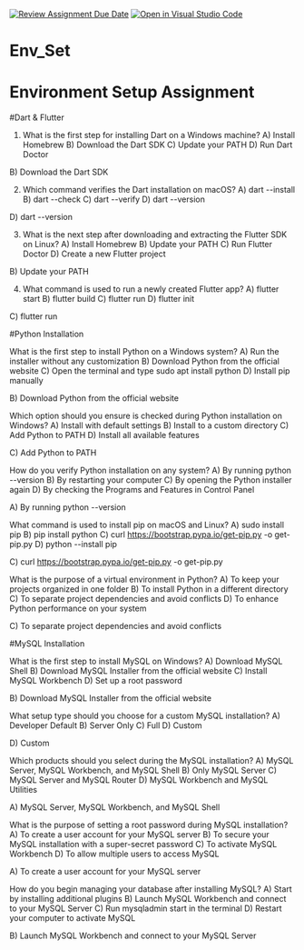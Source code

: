 [![Review Assignment Due Date](https://classroom.github.com/assets/deadline-readme-button-22041afd0340ce965d47ae6ef1cefeee28c7c493a6346c4f15d667ab976d596c.svg)](https://classroom.github.com/a/vnsr1XuU)
[![Open in Visual Studio Code](https://classroom.github.com/assets/open-in-vscode-2e0aaae1b6195c2367325f4f02e2d04e9abb55f0b24a779b69b11b9e10269abc.svg)](https://classroom.github.com/online_ide?assignment_repo_id=15922436&assignment_repo_type=AssignmentRepo)
# Env_Set

# Environment Setup Assignment

#Dart & Flutter
1. What is the first step for installing Dart on a Windows machine?
A) Install Homebrew
B) Download the Dart SDK
C) Update your PATH
D) Run Dart Doctor

B) Download the Dart SDK

2. Which command verifies the Dart installation on macOS?
A) dart --install
B) dart --check
C) dart --verify
D) dart --version

D) dart --version

3. What is the next step after downloading and extracting the Flutter SDK on Linux?
A) Install Homebrew
B) Update your PATH
C) Run Flutter Doctor
D) Create a new Flutter project

B) Update your PATH

4. What command is used to run a newly created Flutter app?
A) flutter start
B) flutter build
C) flutter run
D) flutter init

C) flutter run

#Python Installation

What is the first step to install Python on a Windows system?
A) Run the installer without any customization
B) Download Python from the official website
C) Open the terminal and type sudo apt install python
D) Install pip manually

B) Download Python from the official website

Which option should you ensure is checked during Python installation on Windows?
A) Install with default settings
B) Install to a custom directory
C) Add Python to PATH
D) Install all available features

C) Add Python to PATH

How do you verify Python installation on any system?
A) By running python --version
B) By restarting your computer
C) By opening the Python installer again
D) By checking the Programs and Features in Control Panel

A) By running python --version

What command is used to install pip on macOS and Linux?
A) sudo install pip
B) pip install python
C) curl https://bootstrap.pypa.io/get-pip.py -o get-pip.py
D) python --install pip

C) curl https://bootstrap.pypa.io/get-pip.py -o get-pip.py

What is the purpose of a virtual environment in Python?
A) To keep your projects organized in one folder
B) To install Python in a different directory
C) To separate project dependencies and avoid conflicts
D) To enhance Python performance on your system

C) To separate project dependencies and avoid conflicts

#MySQL Installation

What is the first step to install MySQL on Windows?
A) Download MySQL Shell
B) Download MySQL Installer from the official website
C) Install MySQL Workbench
D) Set up a root password

B) Download MySQL Installer from the official website

What setup type should you choose for a custom MySQL installation?
A) Developer Default
B) Server Only
C) Full
D) Custom

D) Custom

Which products should you select during the MySQL installation?
A) MySQL Server, MySQL Workbench, and MySQL Shell
B) Only MySQL Server
C) MySQL Server and MySQL Router
D) MySQL Workbench and MySQL Utilities

A) MySQL Server, MySQL Workbench, and MySQL Shell

What is the purpose of setting a root password during MySQL installation?
A) To create a user account for your MySQL server
B) To secure your MySQL installation with a super-secret password
C) To activate MySQL Workbench
D) To allow multiple users to access MySQL

A) To create a user account for your MySQL server

How do you begin managing your database after installing MySQL?
A) Start by installing additional plugins
B) Launch MySQL Workbench and connect to your MySQL Server
C) Run mysqladmin start in the terminal
D) Restart your computer to activate MySQL

B) Launch MySQL Workbench and connect to your MySQL Server
